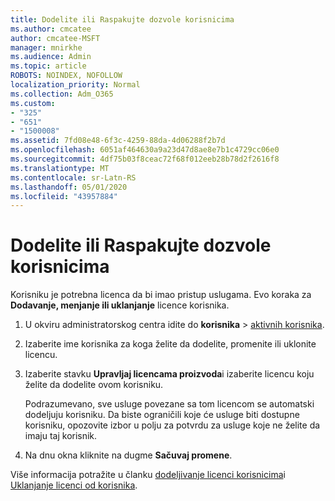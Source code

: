 ```yaml
---
title: Dodelite ili Raspakujte dozvole korisnicima
ms.author: cmcatee
author: cmcatee-MSFT
manager: mnirkhe
ms.audience: Admin
ms.topic: article
ROBOTS: NOINDEX, NOFOLLOW
localization_priority: Normal
ms.collection: Adm_O365
ms.custom:
- "325"
- "651"
- "1500008"
ms.assetid: 7fd08e48-6f3c-4259-88da-4d06288f2b7d
ms.openlocfilehash: 6051af464630a9a23d47d8ae8e7b1c4729cc06e0
ms.sourcegitcommit: 4df75b03f8ceac72f68f012eeb28b78d2f2616f8
ms.translationtype: MT
ms.contentlocale: sr-Latn-RS
ms.lasthandoff: 05/01/2020
ms.locfileid: "43957884"
---
```

# <a name="assign-or-unassign-licenses-to-users"></a>Dodelite ili Raspakujte dozvole korisnicima

Korisniku je potrebna licenca da bi imao pristup uslugama. Evo koraka za **Dodavanje, menjanje ili uklanjanje** licence korisnika.
  
1. U okviru administratorskog centra idite do **korisnika** \> [aktivnih korisnika](https://go.microsoft.com/fwlink/p/?linkid=834822).

2. Izaberite ime korisnika za koga želite da dodelite, promenite ili uklonite licencu.

3. Izaberite stavku **Upravljaj licencama proizvoda**i izaberite licencu koju želite da dodelite ovom korisniku.

    Podrazumevano, sve usluge povezane sa tom licencom se automatski dodeljuju korisniku. Da biste ograničili koje će usluge biti dostupne korisniku, opozovite izbor u polju za potvrdu za usluge koje ne želite da imaju taj korisnik.

4. Na dnu okna kliknite na dugme **Sačuvaj promene**.

Više informacija potražite u članku [dodeljivanje licenci korisnicima](https://docs.microsoft.com/office365/admin/subscriptions-and-billing/assign-licenses-to-users)i [Uklanjanje licenci od korisnika](https://docs.microsoft.com/office365/admin/subscriptions-and-billing/remove-licenses-from-users).
